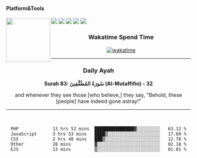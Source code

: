 #### Platform&Tools

[![](https://img.shields.io/badge/-NPM-cb3837?style=flat-square&logo=npm&logoColor=white)](https://npmjs.com/)
[![](https://img.shields.io/badge/PHP-777BB4?style=flat-square&logo=php&logoColor=white)](https://nodejs.org/)
[![](https://img.shields.io/badge/Julia-9558B2?style=flat-square&logo=julia&logoColor=white)](https://nodejs.org/)
<img src="https://avatars.githubusercontent.com/u/31664438?v=4" width="120" align="left">
[![](https://img.shields.io/badge/-Node.js-43853d?style=flat-square&logo=node.js&logoColor=ffffff)](https://nodejs.org/)
[![](https://img.shields.io/badge/Visual_Studio_Code-0078D4?style=flat-square&logo=visual%20studio%20code&logoColor=white)](https://nodejs.org/)

<center>
  
### Wakatime Spend Time 
  
[![wakatime](https://wakatime.com/badge/user/87646243-158a-4241-a3cb-668e1fa2dbb8.svg)](https://wakatime.com/@87646243-158a-4241-a3cb-668e1fa2dbb8)
               

_______ 
### Daily Ayah

<!--START_SECTION:quran-->

**Surah 83: سُورَةُ المُطَفِّفِينَ (Al-Mutaffifin) - 32**

and whenever they see those [who believe,] they say, "Behold, these [people] have indeed gone astray!"
 <!--END_SECTION:quran-->

  
                       
                                             
_______

&nbsp;&nbsp;     &nbsp;&nbsp;    &nbsp;&nbsp;   &nbsp;&nbsp;
 
<!--START_SECTION:waka-->

```text
PHP             13 hrs 52 mins  ███████████████▓░░░░░░░░░   63.12 %
JavaScript      3 hrs 53 mins   ████▒░░░░░░░░░░░░░░░░░░░░   17.69 %
CSS             2 hrs 48 mins   ███▒░░░░░░░░░░░░░░░░░░░░░   12.78 %
Other           28 mins         ▓░░░░░░░░░░░░░░░░░░░░░░░░   02.18 %
EJS             13 mins         ▒░░░░░░░░░░░░░░░░░░░░░░░░   01.01 %
```

<!--END_SECTION:waka-->
